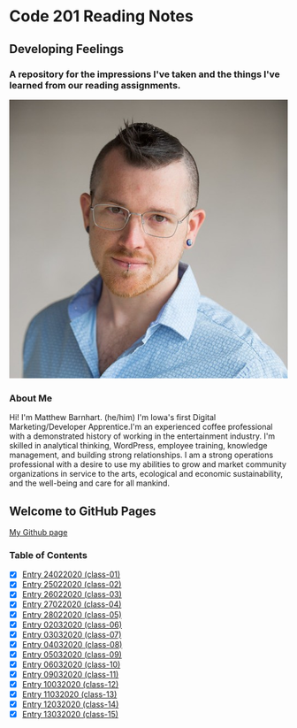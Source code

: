 # Code 201 Reading Notes
## Developing Feelings
### A repository for the impressions I've taken and the things I've learned from our reading assignments.

![Matthew Barnhart](/images/resume-img.jpg)

### About Me
Hi! I'm Matthew Barnhart. (he/him) I'm Iowa's first Digital Marketing/Developer Apprentice.I'm an experienced coffee professional with a demonstrated history of working in the entertainment industry. I'm skilled in analytical thinking, WordPress, employee training, knowledge management, and building strong relationships. I am a strong operations professional with a desire  to use my abilities to grow and market community organizations in service to the arts, ecological and economic sustainability, and the well-being and care for all mankind.

## Welcome to GitHub Pages

[My Github page](https://mcbarnhart.github.io/)

### Table of Contents
- [x] [Entry 24022020 (class-01)](class-01.md)
- [x] [Entry 25022020 (class-02)](class-02.md)
- [x] [Entry 26022020 (class-03)](class-03.md)
- [x] [Entry 27022020 (class-04)](class-04.md)
- [x] [Entry 28022020 (class-05)](class-05.md)
- [x] [Entry 02032020 (class-06)](class-06.md)
- [x] [Entry 03032020 (class-07)](class-07.md)
- [x] [Entry 04032020 (class-08)](class-08.md)
- [x] [Entry 05032020 (class-09)](class-09.md)
- [x] [Entry 06032020 (class-10)](class-10.md)
- [x] [Entry 09032020 (class-11)](class-11.md)
- [x] [Entry 10032020 (class-12)](class-12.md)
- [x] [Entry 11032020 (class-13)](class-13.md)
- [x] [Entry 12032020 (class-14)](class-14.md)
- [x] [Entry 13032020 (class-15)](class-15.md)